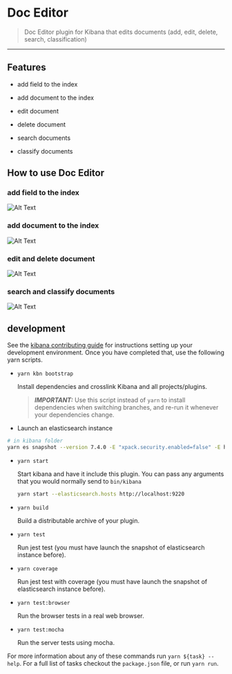 # Doc Editor

> Doc Editor plugin for Kibana that edits documents (add, edit, delete, search, classification)

---

## Features

- add field to the index
  
- add document to the index
  
- edit document
  
- delete document
  
- search documents
  
- classify documents
  
## How to use Doc Editor

### add field to the index

![Alt Text](https://gitlab.si.francetelecom.fr/melvis/kibana-plugins/doc-editor/raw/master/demo/add-field-video-plugin.gif)

### add document to the index

![Alt Text](https://gitlab.si.francetelecom.fr/melvis/kibana-plugins/doc-editor/raw/master/demo/add-document-video-plugin.gif)

### edit and delete document

![Alt Text](https://gitlab.si.francetelecom.fr/melvis/kibana-plugins/doc-editor/raw/master/demo/edit-delete-document-video-plugin.gif)

### search and classify documents

![Alt Text](https://gitlab.si.francetelecom.fr/melvis/kibana-plugins/doc-editor/raw/master/demo/search-classify-document-video-plugin.gif)

## development

See the [kibana contributing guide](https://github.com/elastic/kibana/blob/master/CONTRIBUTING.md) for instructions setting up your development environment. Once you have completed that, use the following yarn scripts.

- `yarn kbn bootstrap`

  Install dependencies and crosslink Kibana and all projects/plugins.

  > ***IMPORTANT:*** Use this script instead of `yarn` to install dependencies when switching branches, and re-run it whenever your dependencies change.

- Launch an elasticsearch instance

```bash
# in kibana folder
yarn es snapshot --version 7.4.0 -E "xpack.security.enabled=false" -E http.cors.enabled=true" -E "http.cors.allow-origin=*" -E "http.cors.allow-methods=OPTIONS,HEAD,GET,POST,PUT,DELETE" -E "http.cors.allow-headers=X-Requested-With,X-Auth-Token,Content-Type,Content-Length,kbn-version"

```

- `yarn start`

  Start kibana and have it include this plugin. You can pass any arguments that you would normally send to `bin/kibana`

    ```bash
    yarn start --elasticsearch.hosts http://localhost:9220
    ```

- `yarn build`

  Build a distributable archive of your plugin.

- `yarn test`

  Run jest test (you must have launch the snapshot of elasticsearch instance before).

- `yarn coverage`

  Run jest test with coverage (you must have launch the snapshot of elasticsearch instance before).

- `yarn test:browser`

  Run the browser tests in a real web browser.

- `yarn test:mocha`

  Run the server tests using mocha.

For more information about any of these commands run `yarn ${task} --help`. For a full list of tasks checkout the `package.json` file, or run `yarn run`.
